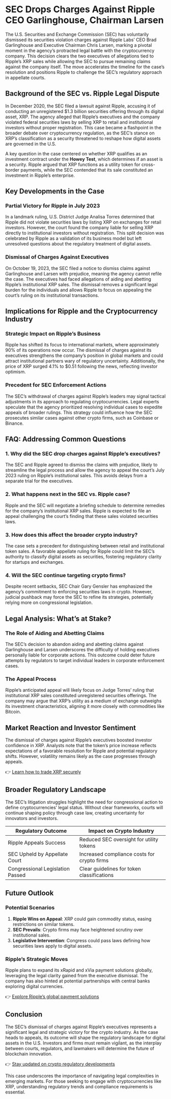# SEC Drops Charges Against Ripple CEO Garlinghouse, Chairman Larsen  

The U.S. Securities and Exchange Commission (SEC) has voluntarily dismissed its securities violation charges against Ripple Labs’ CEO Brad Garlinghouse and Executive Chairman Chris Larsen, marking a pivotal moment in the agency’s protracted legal battle with the cryptocurrency company. This decision clears the two executives of allegations tied to Ripple’s XRP sales while allowing the SEC to pursue remaining claims against the company itself. The move accelerates the timeline for the case’s resolution and positions Ripple to challenge the SEC’s regulatory approach in appellate courts.  

## Background of the SEC vs. Ripple Legal Dispute  

In December 2020, the SEC filed a lawsuit against Ripple, accusing it of conducting an unregistered $1.3 billion securities offering through its digital asset, XRP. The agency alleged that Ripple’s executives and the company violated federal securities laws by selling XRP to retail and institutional investors without proper registration. This case became a flashpoint in the broader debate over cryptocurrency regulation, as the SEC’s stance on XRP’s classification as a security threatened to reshape how digital assets are governed in the U.S.  

A key question in the case centered on whether XRP qualifies as an investment contract under the **Howey Test**, which determines if an asset is a security. Ripple argued that XRP functions as a utility token for cross-border payments, while the SEC contended that its sale constituted an investment in Ripple’s enterprise.  

## Key Developments in the Case  

### Partial Victory for Ripple in July 2023  
In a landmark ruling, U.S. District Judge Analisa Torres determined that Ripple did not violate securities laws by listing XRP on exchanges for retail investors. However, the court found the company liable for selling XRP directly to institutional investors without registration. This split decision was celebrated by Ripple as a validation of its business model but left unresolved questions about the regulatory treatment of digital assets.  

### Dismissal of Charges Against Executives  
On October 19, 2023, the SEC filed a notice to dismiss claims against Garlinghouse and Larsen with prejudice, meaning the agency cannot refile the case. The executives had faced allegations of aiding and abetting Ripple’s institutional XRP sales. The dismissal removes a significant legal burden for the individuals and allows Ripple to focus on appealing the court’s ruling on its institutional transactions.  

## Implications for Ripple and the Cryptocurrency Industry  

### Strategic Impact on Ripple’s Business  
Ripple has shifted its focus to international markets, where approximately 90% of its operations now occur. The dismissal of charges against its executives strengthens the company’s position in global markets and could attract institutional partners wary of regulatory uncertainty. Additionally, the price of XRP surged 4.1% to $0.51 following the news, reflecting investor optimism.  

### Precedent for SEC Enforcement Actions  
The SEC’s withdrawal of charges against Ripple’s leaders may signal tactical adjustments in its approach to regulating cryptocurrencies. Legal experts speculate that the agency prioritized resolving individual cases to expedite appeals of broader rulings. This strategy could influence how the SEC prosecutes similar cases against other crypto firms, such as Coinbase or Binance.  

## FAQ: Addressing Common Questions  

### 1. Why did the SEC drop charges against Ripple’s executives?  
The SEC and Ripple agreed to dismiss the claims with prejudice, likely to streamline the legal process and allow the agency to appeal the court’s July 2023 ruling on Ripple’s institutional sales. This avoids delays from a separate trial for the executives.  

### 2. What happens next in the SEC vs. Ripple case?  
Ripple and the SEC will negotiate a briefing schedule to determine remedies for the company’s institutional XRP sales. Ripple is expected to file an appeal challenging the court’s finding that these sales violated securities laws.  

### 3. How does this affect the broader crypto industry?  
The case sets a precedent for distinguishing between retail and institutional token sales. A favorable appellate ruling for Ripple could limit the SEC’s authority to classify digital assets as securities, fostering regulatory clarity for startups and exchanges.  

### 4. Will the SEC continue targeting crypto firms?  
Despite recent setbacks, SEC Chair Gary Gensler has emphasized the agency’s commitment to enforcing securities laws in crypto. However, judicial pushback may force the SEC to refine its strategies, potentially relying more on congressional legislation.  

## Legal Analysis: What’s at Stake?  

### The Role of Aiding and Abetting Claims  
The SEC’s decision to abandon aiding and abetting claims against Garlinghouse and Larsen underscores the difficulty of holding executives personally liable for corporate actions. This outcome could deter future attempts by regulators to target individual leaders in corporate enforcement cases.  

### The Appeal Process  
Ripple’s anticipated appeal will likely focus on Judge Torres’ ruling that institutional XRP sales constituted unregistered securities offerings. The company may argue that XRP’s utility as a medium of exchange outweighs its investment characteristics, aligning it more closely with commodities like Bitcoin.  

## Market Reaction and Investor Sentiment  

The dismissal of charges against Ripple’s executives boosted investor confidence in XRP. Analysts note that the token’s price increase reflects expectations of a favorable resolution for Ripple and potential regulatory shifts. However, volatility remains likely as the case progresses through appeals.  

👉 [Learn how to trade XRP securely](https://bit.ly/okx-bonus)  

## Broader Regulatory Landscape  

The SEC’s litigation struggles highlight the need for congressional action to define cryptocurrencies’ legal status. Without clear frameworks, courts will continue shaping policy through case law, creating uncertainty for innovators and investors.  

| Regulatory Outcome | Impact on Crypto Industry |  
|--------------------|----------------------------|  
| Ripple Appeals Success | Reduced SEC oversight for utility tokens |  
| SEC Upheld by Appellate Court | Increased compliance costs for crypto firms |  
| Congressional Legislation Passed | Clear guidelines for token classifications |  

## Future Outlook  

### Potential Scenarios  
1. **Ripple Wins on Appeal**: XRP could gain commodity status, easing restrictions on similar tokens.  
2. **SEC Prevails**: Crypto firms may face heightened scrutiny over institutional sales.  
3. **Legislative Intervention**: Congress could pass laws defining how securities laws apply to digital assets.  

### Ripple’s Strategic Moves  
Ripple plans to expand its xRapid and xVia payment solutions globally, leveraging the legal clarity gained from the executive dismissal. The company has also hinted at potential partnerships with central banks exploring digital currencies.  

👉 [Explore Ripple’s global payment solutions](https://bit.ly/okx-bonus)  

## Conclusion  

The SEC’s dismissal of charges against Ripple’s executives represents a significant legal and strategic victory for the crypto industry. As the case heads to appeals, its outcome will shape the regulatory landscape for digital assets in the U.S. Investors and firms must remain vigilant, as the interplay between courts, regulators, and lawmakers will determine the future of blockchain innovation.  

👉 [Stay updated on crypto regulatory developments](https://bit.ly/okx-bonus)  

This case underscores the importance of navigating legal complexities in emerging markets. For those seeking to engage with cryptocurrencies like XRP, understanding regulatory trends and compliance requirements is essential.